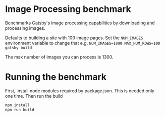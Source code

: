 # Image Processing benchmark

Benchmarks Gatsby's image processing capabilities
by downloading and processing images.

Defaults to building a site with 100 image pages. Set the `NUM_IMAGES` environment variable to change that e.g. `NUM_IMAGES=1000 MAX_NUM_ROWS=100 gatsby build`

The max number of images you can process is 1300.

# Running the benchmark

First, install node modules required by package.json. This is needed only one time. Then run the build

```bash
npm install
npm run build
```
